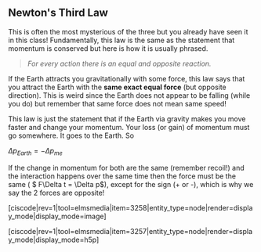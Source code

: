 ## Newton's Third Law

This is often the most mysterious of the three but you already have seen it in this class! Fundamentally, this law is the same as the statement that momentum is conserved but here is how it is usually phrased.

> _For every action there is an equal and opposite reaction._

If the Earth attracts you gravitationally with some force, this law says that you attract the Earth with the **same exact equal force** (but opposite direction). This is weird since the Earth does not appear to be falling (while you do) but remember that same force does not mean same speed!

This law is just the statement that if the Earth via gravity makes you move faster and change your momentum. Your loss (or gain) of momentum must go somewhere. It goes to the Earth. So

$\Delta p_{Earth} = - \Delta p_{me}$

If the change in momentum for both are the same (remember recoil!) and the interaction happens over the same time then the force must be the same ( $ F\Delta t = \Delta p$), except for the sign (+ or -), which is why we say the 2 forces are opposite!

[ciscode|rev=1|tool=elmsmedia|item=3258|entity_type=node|render=display_mode|display_mode=image]



[ciscode|rev=1|tool=elmsmedia|item=3257|entity_type=node|render=display_mode|display_mode=h5p]
